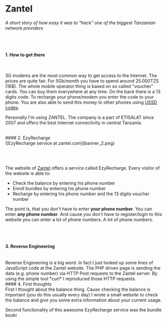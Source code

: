 # Zantel

*A short story of how easy it was to "hack" one of the biggest Tanzanian network providers*
    

<br><br>

#### 1. How to get there
<br>

3G modems are the most common way to get access to the Internet. The prices are quite fair. For 5Gb/month you have to spend around 25.000TZS (16$). The whole mobile operator thing is based on so called "voucher" cards. You can buy them everywhere at any time. On the back there is a 13 digits code. To recharge your phone/modem you enter the code to your phone.
You are also able to send this money to other phones using [USSD codes](http://en.wikipedia.org/wiki/Unstructured_Supplementary_Service_Data).

Personally I'm using ZANTEL. The company is a part of ETISALAT since 2007 and offers the best Internet connectivity in central Tanzania. 

<br>
#### 2. EzyRecharge
<br>
![EzyRecharge service at zantel.com](banner_2.png)

<br><br>

The website of [Zantel](http://zantel.com/) offers a service called EzyRecharge. Every visitor of the website is able to:

+ Check the balance by entering his phone number
+ Enroll bundles by entering his phone number
+ Recharge by entering his phone number and the 13 digits voucher number

The point is, that you don't have to enter **your phone number**. You can enter **any phone number**. And cause you don't have to register/login to this website you can enter a lot of phone numbers. A lot of phone numbers.

<br><br>
#### 3. Reverse Engineering
<br>
Reverse Engineering is a big word. In fact I just looked up some lines of JavaScript code at the Zantel website. The PHP driven page is sending the data (e.g. phone number) via HTTP Post requests to the Zantel server. By using the simple tool *curl* I reproduced those HTTP requests.
<br>
#### 4. First thoughts
<br>
First I thought about the balance thing. Cause checking the balance is important (you do this usually every day) I wrote a small website to check the balance and give you some extra information about your current usage.

Second functionality of this awesome EzyRecharge service was the bundle booki
